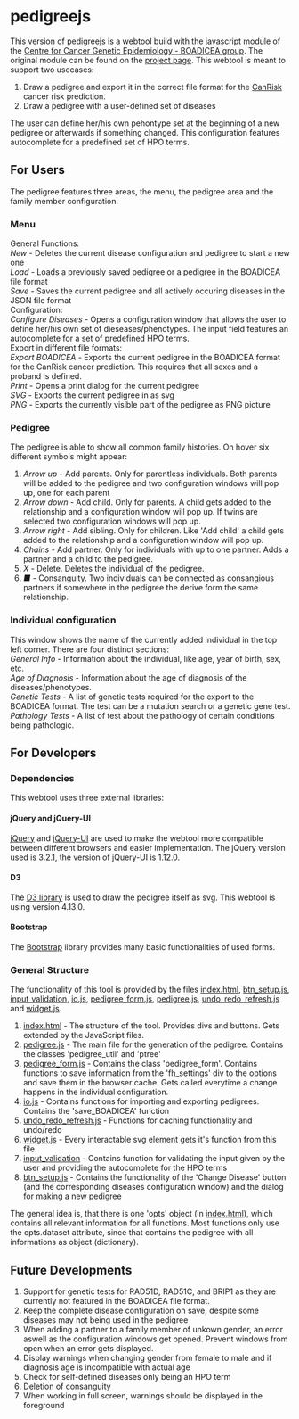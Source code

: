 
# pedigreejs

This version of pedigreejs is a webtool build with the javascript module of
the [Centre for Cancer Genetic Epidemiology - BOADICEA group](https://ccge.medschl.cam.ac.uk/boadicea/). The original module can be found on the [project page](https://ccge-boadicea.github.io/pedigreejs/).
This webtool is meant to support two usecases:

1. Draw a pedigree and export it in the correct file format for the [CanRisk](https://canrisk.org/) cancer risk prediction.
2. Draw a pedigree with a user-defined set of diseases

The user can define her/his own pehontype set at the beginning of a new pedigree or afterwards if something changed.
This configuration features autocomplete for a predefined set of HPO terms.

## For Users

The pedigree features three areas, the menu, the pedigree area and the family member configuration.

### Menu

General Functions:<br/>
*New* - Deletes the current disease configuration and pedigree to start a new one<br/>
*Load* - Loads a previously saved pedigree or a pedigree in the BOADICEA file format<br/>
*Save* - Saves the current pedigree and all actively occuring diseases in the JSON file format<br/>
Configuration:<br/>
*Configure Diseases* - Opens a configuration window that allows the user to define her/his own set of dieseases/phenotypes. The input field features an autocomplete for a set of predefined HPO terms.<br/>
Export in different file formats:<br/>
*Export BOADICEA* - Exports the current pedigree in the BOADICEA format for the CanRisk cancer prediction. This requires that all sexes and a proband is defined.<br/>
*Print* - Opens a print dialog for the current pedigree<br/>
*SVG* - Exports the current pedigree in as svg<br/>
*PNG* - Exports the currently visible part of the pedigree as PNG picture<br/>

### Pedigree

The pedigree is able to show all common family histories. On hover six different symbols might appear:

1. *Arrow up* - Add parents. Only for parentless individuals. Both parents will be added to the pedigree and two configuration windows will pop up, one for each parent
2. *Arrow down* - Add child. Only for parents. A child gets added to the relationship and a configuration window will pop up. If twins are selected two configuration windows will pop up.
3. *Arrow right* - Add sibling. Only for children. Like 'Add child' a child gets added to the relationship and a configuration window will pop up.
4. *Chains* - Add partner. Only for individuals with up to one partner. Adds a partner and a child to the pedigree.
5. *X* - Delete. Deletes the individual of the pedigree.
6. *■* - Consanguity. Two individuals can be connected as consangious partners if somewhere in the pedigree the derive form the same relationship.

### Individual configuration

This window shows the name of the currently added individual in the top left corner. There are four distinct sections:<br/>
*General Info* - Information about the individual, like age, year of birth, sex, etc.<br/>
*Age of Diagnosis* - Information about the age of diagnosis of the diseases/phenotypes.<br/>
*Genetic Tests* - A list of genetic tests required for the export to the BOADICEA format. The test can be a mutation search or a genetic gene test.<br/>
*Pathology Tests* - A list of test about the pathology of certain conditions being pathologic.<br/>


## For Developers

### Dependencies

This webtool uses three external libraries:

#### jQuery and jQuery-UI

[jQuery](https://jquery.com/) and [jQuery-UI](https://jqueryui.com/) are used to make the webtool more compatible
between different browsers and easier implementation. The jQuery version used is 3.2.1, the version of jQuery-UI is 1.12.0.

#### D3

The [D3 library](https://d3js.org/) is used to draw the pedigree itself as svg. This webtool is using version 4.13.0.

#### Bootstrap

The [Bootstrap](https://getbootstrap.com/) library provides many basic functionalities of used forms.

### General Structure

The functionality of this tool is provided by the files [index.html](./index.html), [btn_setup.js](./js/btn_setup.js), [input_validation](./js/input_validation), [io.js](./js/io.js), [pedigree_form.js](./js/pedigree_form.js), [pedigree.js](./js/pedigree.js), [undo_redo_refresh.js](./js/undo_redo_refresh.js) and [widget.js](./js/widget.js).

1. [index.html](./index.html) - The structure of the tool. Provides divs and buttons. Gets extended by the JavaScript files.
2. [pedigree.js](./js/pedigree.js) - The main file for the generation of the pedigree. Contains the classes 'pedigree_util' and 'ptree'
3. [pedigree_form.js](./js/pedigree_form.js) - Contains the class 'pedigree_form'. Contains functions to save information from the 'fh_settings' div to the options and save them in the browser cache. Gets called everytime a change happens in the individual configuration.
4. [io.js](./js/io.js) - Contains functions for importing and exporting pedigrees. Contains the 'save_BOADICEA' function
5. [undo_redo_refresh.js](./js/undo_redo_refresh.js) - Functions for caching functionality and undo/redo
6. [widget.js](./js/widget.js) - Every interactable svg element gets it's function from this file.
7. [input_validation](./js/input_validation) - Contains function for validating the input given by the user and providing the autocomplete for the HPO terms
8. [btn_setup.js](./js/btn_setup.js) - Contains the functionality of the 'Change Disease' button (and the corresponding diseases configuration window) and the dialog for making a new pedigree

The general idea is, that there is one 'opts' object (in [index.html](./index.html)), which contains all relevant information for all functions. Most functions only use the opts.dataset attribute, since that contains the pedigree with all informations as object (dictionary).

## Future Developments

1. Support for genetic tests for RAD51D, RAD51C, and BRIP1 as they are currently not featured in the BOADICEA file format.
2. Keep the complete disease configuration on save, despite some diseases may not being used in the pedigree
3. When adding a partner to a family member of unkown gender, an error aswell as the configuration windows get opened. Prevent windows from open when an error gets displayed.
4. Display warnings when changing gender from female to male and if diagnosis age is incompatible with actual age
5. Check for self-defined diseases only being an HPO term
6. Deletion of consanguity
7. When working in full screen, warnings should be displayed in the foreground
